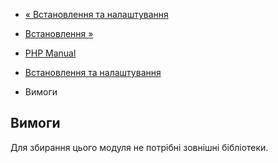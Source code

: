 - [« Встановлення та налаштування](openal.setup.md)
- [Встановлення »](openal.installation.md)

- [PHP Manual](index.md)
- [Встановлення та налаштування](openal.setup.md)
- Вимоги

## Вимоги

Для збирання цього модуля не потрібні зовнішні бібліотеки.
